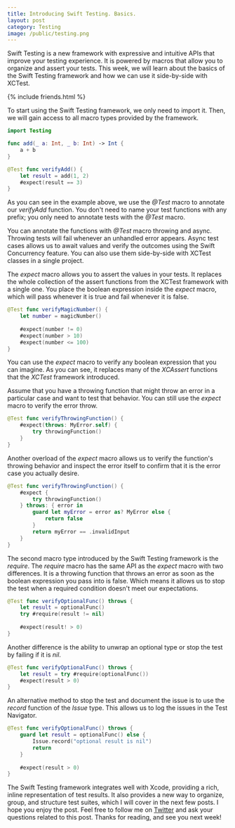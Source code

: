```yaml
---
title: Introducing Swift Testing. Basics.
layout: post
category: Testing
image: /public/testing.png
---
```


Swift Testing is a new framework with expressive and intuitive APIs that improve your testing experience. It is powered by macros that allow you to organize and assert your tests. This week, we will learn about the basics of the Swift Testing framework and how we can use it side-by-side with XCTest.

{% include friends.html %}

To start using the Swift Testing framework, we only need to import it. Then, we will gain access to all macro types provided by the framework.

```swift
import Testing

func add(_ a: Int, _ b: Int) -> Int {
    a + b
}

@Test func verifyAdd() {
    let result = add(1, 2)
    #expect(result == 3)
}
```

As you can see in the example above, we use the *@Test* macro to annotate our *verifyAdd* function. You don't need to name your test functions with any prefix; you only need to annotate tests with the *@Test* macro.

You can annotate the functions with *@Test* macro throwing and async. Throwing tests will fail whenever an unhandled error appears. Async test cases allows us to await values and verify the outcomes using the Swift Concurrency feature. You can also use them side-by-side with XCTest classes in a single project.

The *expect* macro allows you to assert the values in your tests. It replaces the whole collection of the assert functions from the XCTest framework with a single one. You place the boolean expression inside the *expect* macro, which will pass whenever it is true and fail whenever it is false.

```swift
@Test func verifyMagicNumber() {
    let number = magicNumber()
    
    #expect(number != 0)
    #expect(number > 10)
    #expect(number <= 100)
}
```

You can use the *expect* macro to verify any boolean expression that you can imagine. As you can see, it replaces many of the *XCAssert* functions that the *XCTest* framework introduced.

Assume that you have a throwing function that might throw an error in a particular case and want to test that behavior. You can still use the *expect* macro to verify the error throw.

```swift
@Test func verifyThrowingFunction() {
    #expect(throws: MyError.self) {
        try throwingFunction()
    }
}
```

Another overload of the *expect* macro allows us to verify the function's throwing behavior and inspect the error itself to confirm that it is the error case you actually desire.

```swift
@Test func verifyThrowingFunction() {
    #expect {
        try throwingFunction()
    } throws: { error in
        guard let myError = error as? MyError else {
            return false
        }
        return myError == .invalidInput
    }
}
```

The second macro type introduced by the Swift Testing framework is the *require*. The *require* macro has the same API as the *expect* macro with two differences. It is a throwing function that throws an error as soon as the boolean expression you pass into is false. Which means it allows us to stop the test when a required condition doesn't meet our expectations.

```swift
@Test func verifyOptionalFunc() throws {
    let result = optionalFunc()
    try #require(result != nil)
    
    #expect(result! > 0)
}
```

Another difference is the ability to unwrap an optional type or stop the test by failing if it is *nil*.

```swift
@Test func verifyOptionalFunc() throws {
    let result = try #require(optionalFunc())
    #expect(result > 0)
}
```

An alternative method to stop the test and document the issue is to use the *record* function of the *Issue* type. This allows us to log the issues in the Test Navigator.

```swift
@Test func verifyOptionalFunc() throws {
    guard let result = optionalFunc() else {
        Issue.record("optional result is nil")
        return
    }
    
    #expect(result > 0)
}
```

The Swift Testing framework integrates well with Xcode, providing a rich, inline representation of test results. It also provides a new way to organize, group, and structure test suites, which I will cover in the next few posts. I hope you enjoy the post. Feel free to follow me on [Twitter](https://twitter.com/mecid) and ask your questions related to this post. Thanks for reading, and see you next week!
